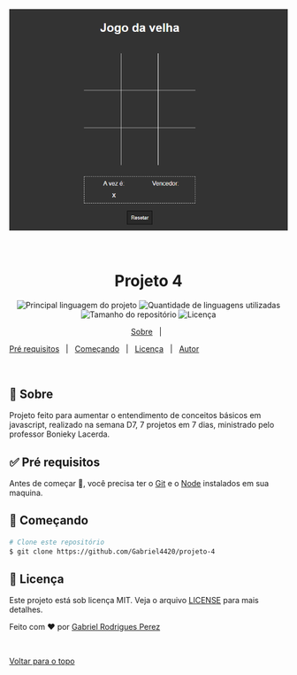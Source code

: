 <div align="center" id="top"> 
  <img src="./HomeApp.png" alt="Projeto 4" />

  &#xa0;

</div>

<h1 align="center">Projeto 4</h1>

<p align="center">
  <img alt="Principal linguagem do projeto" src="https://img.shields.io/github/languages/top/Gabriel4420/projeto-4?color=56BEB8">

  <img alt="Quantidade de linguagens utilizadas" src="https://img.shields.io/github/languages/count/Gabriel4420/projeto-4?color=56BEB8">

  <img alt="Tamanho do repositório" src="https://img.shields.io/github/repo-size/Gabriel4420/projeto-4?color=56BEB8">

  <img alt="Licença" src="https://img.shields.io/github/license/Gabriel4420/projeto-4?color=56BEB8">

  <!-- <img alt="Github issues" src="https://img.shields.io/github/issues/Gabriel4420/projeto-4?color=56BEB8" /> -->

  <!-- <img alt="Github forks" src="https://img.shields.io/github/forks/Gabriel4420/projeto-4?color=56BEB8" /> -->

  <!-- <img alt="Github stars" src="https://img.shields.io/github/stars/Gabriel4420/projeto-4?color=56BEB8" /> -->
</p>

<!-- Status -->

<!-- <h4 align="center"> 
	🚧  Projeto 4 🚀 Em construção...  🚧
</h4> 

<hr> -->

<p align="center">
  <a href="#dart-sobre">Sobre</a> &#xa0; | &#xa0; 
 
  <a href="#white_check_mark-pré-requesitos">Pré requisitos</a> &#xa0; | &#xa0;
  <a href="#checkered_flag-começando">Começando</a> &#xa0; | &#xa0;
  <a href="#memo-licença">Licença</a> &#xa0; | &#xa0;
  <a href="https://github.com/Gabriel4420" target="_blank">Autor</a>
</p>

<br>

## :dart: Sobre ##

Projeto feito para aumentar o entendimento de conceitos básicos em javascript, realizado na semana D7, 7 projetos em 7 dias, ministrado pelo professor Bonieky Lacerda.


## :white_check_mark: Pré requisitos ##

Antes de começar :checkered_flag:, você precisa ter o [Git](https://git-scm.com) e o [Node](https://nodejs.org/en/) instalados em sua maquina.

## :checkered_flag: Começando ##

```bash
# Clone este repositório
$ git clone https://github.com/Gabriel4420/projeto-4


```

## :memo: Licença ##

Este projeto está sob licença MIT. Veja o arquivo [LICENSE](LICENSE.md) para mais detalhes.


Feito com :heart: por <a href="https://github.com/Gabriel4420" target="_blank">Gabriel Rodrigues Perez</a>

&#xa0;

<a href="#top">Voltar para o topo</a>
